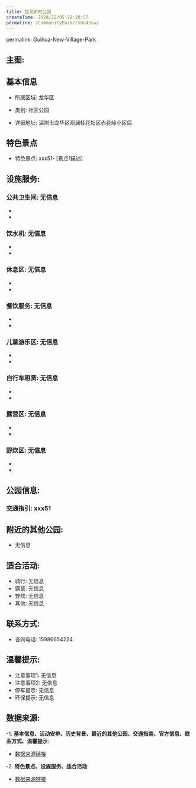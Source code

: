 ```yaml
---
title: 桂花新村公园
createTime: 2024/12/05 22:20:57
permalink: /CommunityPark/rs0o45sw/
---
```

permalink: Guihua-New-Village-Park
## 主图:
<ImageCard
image="https://cgj.sz.gov.cn/img/4/4016/4016812/10808896.jpg"
title= "桂花新村公园"
description= "xxxxxx51"
date="2024/12/05"
href="/"
author="深圳公园"
/>
## 基本信息

- 所属区域: 龙华区

- 类别: 社区公园

- 详细地址: 深圳市龙华区观澜桂花社区赤花岭小区后

## 特色景点
- 特色景点: xxx51- [景点1描述]
## 设施服务:
### 公共卫生间: 无信息
- 
- 
### 饮水机: 无信息
- 
- 
### 休息区: 无信息
- 
- 
### 餐饮服务: 无信息
- 
- 
### 儿童游乐区: 无信息
- 
- 
### 自行车租赁: 无信息
- 
- 
### 露营区: 无信息
- 
- 
### 野炊区: 无信息

- 
- 
## 公园信息:
### 交通指引: xxx51

## 附近的其他公园:
- 无信息

## 适合活动:
- 骑行: 无信息
- 露营: 无信息
- 野炊: 无信息
- 其他: 无信息

## 联系方式:
- 咨询电话: 15986654224
## 温馨提示:
- 注意事项1: 无信息
- 注意事项2: 无信息
- 停车提示: 无信息
- 环保提示: 无信息

## 数据来源:
-1. **基本信息、活动安排、历史背景、最近的其他公园、交通指南、官方信息、联系方式、温馨提示**:
- [数据来源链接](https://cgj.sz.gov.cn/xsmh/gysz/sqgy/content/post_10808896.html)

-2. **特色景点、设施服务、适合活动**:
- [数据来源链接](https://cgj.sz.gov.cn/xsmh/gysz/sqgy/content/post_10808896.html)

